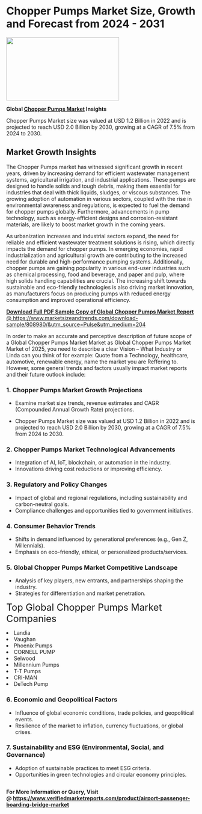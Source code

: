 <H1>Chopper Pumps Market Size, Growth and Forecast from 2024 - 2031</H1><img class="aligncenter size-medium wp-image-584254" src="https://thirdeyenews.in/wp-content/uploads/2024/09/Global-Market-Research-300x168.jpeg" alt="" width="300" height="168" /><p><strong>Global&nbsp;<a href="https://www.marketsizeandtrends.com/download-sample/808980/&amp;utm_source=Pulse&amp;utm_medium=204">Chopper Pumps Market</a> Insights</strong></p><p>Chopper Pumps Market size was valued at USD 1.2 Billion in 2022 and is projected to reach USD 2.0 Billion by 2030, growing at a CAGR of 7.5% from 2024 to 2030.</p><p><h2>Market Growth Insights</h2> <p>The Chopper Pumps market has witnessed significant growth in recent years, driven by increasing demand for efficient wastewater management systems, agricultural irrigation, and industrial applications. These pumps are designed to handle solids and tough debris, making them essential for industries that deal with thick liquids, sludges, or viscous substances. The growing adoption of automation in various sectors, coupled with the rise in environmental awareness and regulations, is expected to fuel the demand for chopper pumps globally. Furthermore, advancements in pump technology, such as energy-efficient designs and corrosion-resistant materials, are likely to boost market growth in the coming years.</p> <p><a href="sample-link.html"></a></p> <p>As urbanization increases and industrial sectors expand, the need for reliable and efficient wastewater treatment solutions is rising, which directly impacts the demand for chopper pumps. In emerging economies, rapid industrialization and agricultural growth are contributing to the increased need for durable and high-performance pumping systems. Additionally, chopper pumps are gaining popularity in various end-user industries such as chemical processing, food and beverage, and paper and pulp, where high solids handling capabilities are crucial. The increasing shift towards sustainable and eco-friendly technologies is also driving market innovation, as manufacturers focus on producing pumps with reduced energy consumption and improved operational efficiency.</p> <p><a href="more-link.html"></p><p><span class=""><strong>Download Full PDF Sample Copy of Global Chopper Pumps Market Report</strong> @ <a href="https://www.marketsizeandtrends.com/download-sample/808980/&amp;utm_source=Pulse&amp;utm_medium=204" target="_blank">https://www.marketsizeandtrends.com/download-sample/808980/&amp;utm_source=Pulse&amp;utm_medium=204</a></span></p><p>In order to make an accurate and perceptive description of future scope of a Global&nbsp;Chopper Pumps Market Market as Global&nbsp;Chopper Pumps Market Market of 2025, you need to describe a clear Vision &ndash; What Industry or Linda can you think of for example: Quote from a Technology, healthcare, automotive, renewable energy, name the market you are Reffering to. However, some general trends and factors usually impact market reports and their future outlook include:</p><h3>1.&nbsp;<strong>Chopper Pumps Market Growth Projections</strong></h3><ul><li>Examine market size trends, revenue estimates and CAGR (Compounded Annual Growth Rate) projections.</li><li><p>Chopper Pumps Market size was valued at USD 1.2 Billion in 2022 and is projected to reach USD 2.0 Billion by 2030, growing at a CAGR of 7.5% from 2024 to 2030.</p></li></ul><h3>2.&nbsp;<strong>Chopper Pumps Market Technological Advancements</strong></h3><ul><li>Integration of AI, IoT, blockchain, or automation in the industry.</li><li>Innovations driving cost reductions or improving efficiency.</li></ul><h3>3.&nbsp;<strong>Regulatory and Policy Changes</strong></h3><ul><li>Impact of global and regional regulations, including sustainability and carbon-neutral goals.</li><li>Compliance challenges and opportunities tied to government initiatives.</li></ul><h3>4.&nbsp;<strong>Consumer Behavior Trends</strong></h3><ul><li>Shifts in demand influenced by generational preferences (e.g., Gen Z, Millennials).</li><li>Emphasis on eco-friendly, ethical, or personalized products/services.</li></ul><h3>5.&nbsp;<strong>Global Chopper Pumps Market Competitive Landscape</strong></h3><ul><li>Analysis of key players, new entrants, and partnerships shaping the industry.</li><li>Strategies for differentiation and market penetration.</li></ul><p data-pm-slice="1 1 []"><span style="color: inherit; font-family: inherit; font-size: 25px;">Top Global Chopper Pumps Market Companies</span></p><div class="" data-test-id=""><p><li> Landia</li><li> Vaughan</li><li> Phoenix Pumps</li><li> CORNELL PUMP</li><li> Selwood</li><li> Millennium Pumps</li><li> T-T Pumps</li><li> CRI-MAN</li><li> DeTech Pump</li></p></div><h3>6.&nbsp;<strong>Economic and Geopolitical Factors</strong></h3><ul><li>Influence of global economic conditions, trade policies, and geopolitical events.</li><li>Resilience of the market to inflation, currency fluctuations, or global crises.</li></ul><h3>7.&nbsp;<strong>Sustainability and ESG (Environmental, Social, and Governance)</strong></h3><ul><li>Adoption of sustainable practices to meet ESG criteria.</li><li>Opportunities in green technologies and circular economy principles.</li></ul><h2><strong style="font-size: 14px;">For More Information or Query, Visit @&nbsp;</strong><a style="background-color: #ffffff; font-size: 14px;" href="https://www.marketsizeandtrends.com/report/chopper-pumps-market/" target="_blank">https://www.verifiedmarketreports.com/product/airport-passenger-boarding-bridge-market</a></h2>
